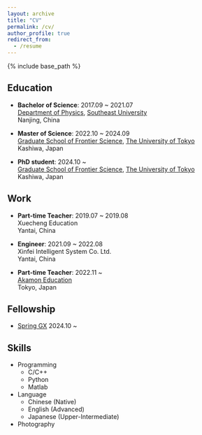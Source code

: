 ```yaml
---
layout: archive
title: "CV"
permalink: /cv/
author_profile: true
redirect_from:
  - /resume
---
```


{% include base_path %}

## Education
<!--* Ph.D in Version Control Theory, GitHub University, 2018 (expected)
* M.S. in Jekyll, GitHub University, 2014
* B.S. in GitHub, GitHub University, 2012-->
*   **Bachelor of Science**: 2017.09 ~ 2021.07<br>
    [Department of Physics](https://physics.seu.edu.cn/), [Southeast University](https://www.seu.edu.cn/)<br>
    Nanjing, China

*   **Master of Science**: 2022.10 ~ 2024.09<br>
    [Graduate School of Frontier Science](https://www.k.u-tokyo.ac.jp), [The University of Tokyo](https://www.u-tokyo.ac.jp/ja/index.html)<br>
    Kashiwa, Japan

*   **PhD student**: 2024.10 ~<br>
    [Graduate School of Frontier Science](https://www.k.u-tokyo.ac.jp), [The University of Tokyo](https://www.u-tokyo.ac.jp/ja/index.html)<br>
    Kashiwa, Japan

## Work
*   **Part-time Teacher**: 2019.07 ~ 2019.08<br>
    Xuecheng Education<br>
    Yantai, China

*   **Engineer**: 2021.09 ~ 2022.08<br>
    Xinfei Intelligent System Co. Ltd.<br>
    Yantai, China  

*   **Part-time Teacher**: 2022.11 ~ <br>
    [Akamon Education](https://akjc-inc.com/)<br>
    Tokyo, Japan

## Fellowship
* [Spring GX](https://spring-gx.adm.s.u-tokyo.ac.jp/) 2024.10 ~
  
## Skills
* Programming
  * C/C++
  * Python
  * Matlab
* Language
  * Chinese (Native)
  * English (Advanced)
  * Japanese (Upper-Intermediate)
* Photography

<!--
Publications
------
  <ul>{% for post in site.publications reversed %}
    {% include archive-single-cv.html %}
  {% endfor %}</ul>
  
Talks
------
  <ul>{% for post in site.talks reversed %}
    {% include archive-single-talk-cv.html  %}
  {% endfor %}</ul>
  
Teaching
------
  <ul>{% for post in site.teaching reversed %}
    {% include archive-single-cv.html %}
  {% endfor %}</ul>
-->
